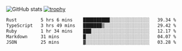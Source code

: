 ![GitHub stats](https://github-readme-stats.vercel.app/api?username=ksk001100&show_icons=true&theme=tokyonight)
[![trophy](https://github-profile-trophy.vercel.app/?username=ksk001100&theme=onedark)](https://github.com/ryo-ma/github-profile-trophy)

<!--START_SECTION:waka-->

```txt
Rust         5 hrs 6 mins    ██████████░░░░░░░░░░░░░░░   39.34 %
TypeScript   3 hrs 49 mins   ███████▒░░░░░░░░░░░░░░░░░   29.42 %
Ruby         1 hr 34 mins    ███░░░░░░░░░░░░░░░░░░░░░░   12.17 %
Markdown     31 mins         █░░░░░░░░░░░░░░░░░░░░░░░░   04.07 %
JSON         25 mins         ▓░░░░░░░░░░░░░░░░░░░░░░░░   03.28 %
```

<!--END_SECTION:waka-->
